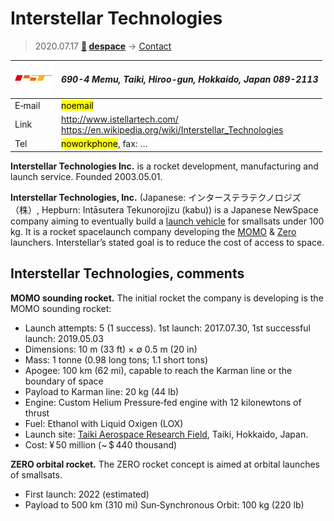 # Interstellar Technologies
> 2020.07.17 **[🚀](../index/index.md) [despace](index.md)** → [Contact](contact.md)

|[![](f/contact/i/interstellar_tech_logo1_thumb.png)](f/contact/i/interstellar_tech_logo1.png)|*690-4 Memu, Taiki, Hiroo-gun, Hokkaido, Japan 089-2113*|
|:--|:--|
|E‑mail| <mark>noemail</mark> |
|Link| <http://www.istellartech.com/><br> <https://en.wikipedia.org/wiki/Interstellar_Technologies> |
|Tel| <mark>noworkphone</mark>, fax: … |

**Interstellar Technologies Inc.** is a rocket development, manufacturing and launch service. Founded 2003.05.01.

**Interstellar Technologies, Inc.** (Japanese: インターステラテクノロジズ（株）, Hepburn: Intāsutera Tekunorojizu (kabu)) is a Japanese NewSpace company aiming to eventually build a [launch vehicle](lv.md) for smallsats under 100 kg. It is a rocket spacelaunch company developing the [MOMO](momo.md) & [Zero](Zero.md) launchers. Interstellar’s stated goal is to reduce the cost of access to space.

<p style="page-break-after:always"> </p>

## Interstellar Technologies, comments

**MOMO sounding rocket.** The initial rocket the company is developing is the MOMO sounding rocket:

   - Launch attempts: 5 (1 success). 1st launch: 2017.07.30, 1st successful launch: 2019.05.03
   - Dimensions: 10 m (33 ft) × ∅ 0.5 m (20 in)
   - Mass: 1 tonne (0.98 long tons; 1.1 short tons)
   - Apogee: 100 km (62 mi), capable to reach the Karman line or the boundary of space
   - Payload to Karman line: 20 kg (44 lb)
   - Engine: Custom Helium Pressure‑fed engine with 12 kilonewtons of thrust
   - Fuel: Ethanol with Liquid Oxigen (LOX)
   - Launch site: [Taiki Aerospace Research Field](taiki.md), Taiki, Hokkaido, Japan.
   - Cost: ¥ 50 million (~ $ 440 thousand)

**ZERO orbital rocket.** The ZERO rocket concept is aimed at orbital launches of smallsats.

   - First launch: 2022 (estimated)
   - Payload to 500 km (310 mi) Sun‑Synchronous Orbit: 100 kg (220 lb)
